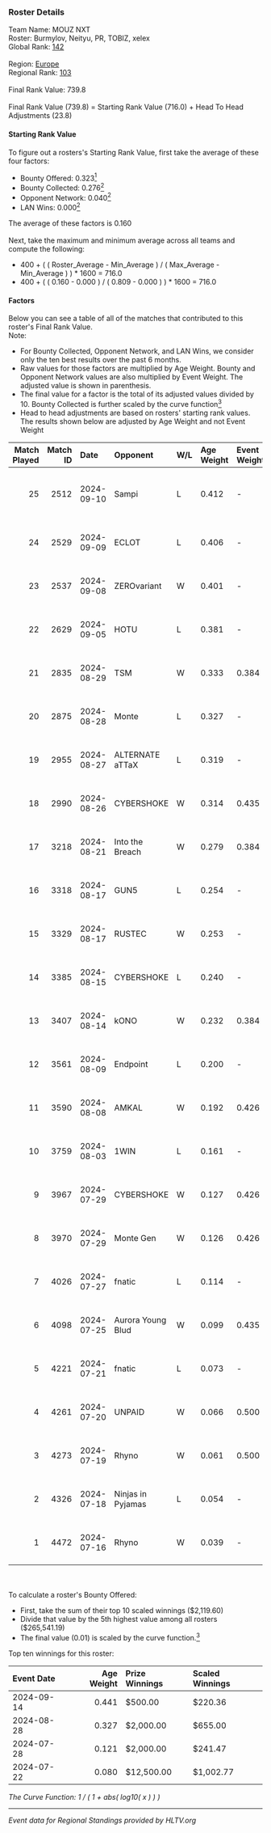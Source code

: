 ### Roster Details<br />
Team Name: MOUZ NXT<br />
Roster: Burmylov, Neityu, PR, TOBIZ, xelex<br />
Global Rank: [142](../../standings_global_2025_01_06.md)<br />
<br />
Region: [Europe]( ../../standings_europe_2025_01_06.md)<br />
Regional Rank: [103]( ../../standings_europe_2025_01_06.md)<br />
<br />
Final Rank Value:  739.8<br />
<br />
Final Rank Value (739.8) = Starting Rank Value (716.0) + Head To Head Adjustments (23.8)<br />

#### Starting Rank Value<br />
To figure out a rosters's Starting Rank Value, first take the average of these four factors:<br />
- Bounty Offered: 0.323[<sup>1</sup>](#table2)
- Bounty Collected: 0.276[<sup>2</sup>](#table1)
- Opponent Network: 0.040[<sup>2</sup>](#table1)
- LAN Wins: 0.000[<sup>2</sup>](#table1)

The average of these factors is 0.160<br />
<br />
Next, take the maximum and minimum average across all teams and compute the following:<br />
- 400 + ( ( Roster_Average - Min_Average ) / ( Max_Average - Min_Average ) ) * 1600 = 716.0
- 400 + ( ( 0.160 - 0.000 ) / ( 0.809 - 0.000 ) ) * 1600 = 716.0


#### Factors<br />
Below you can see a table of all of the matches that contributed to this roster's Final Rank Value.<br />
Note:<br />

- For Bounty Collected, Opponent Network, and LAN Wins, we consider only the ten best results over the past 6 months.
- Raw values for those factors are multiplied by Age Weight. Bounty and Opponent Network values are also multiplied by Event Weight. The adjusted value is shown in parenthesis.
- The final value for a factor is the total of its adjusted values divided by 10. Bounty Collected is further scaled by the curve function[<sup>3</sup>](#curveFunction)
- Head to head adjustments are based on rosters' starting rank values. The results shown below are adjusted by Age Weight and not Event Weight
<span id="table1"></span><br />


| Match Played | Match ID | Date       | Opponent          | W/L | Age Weight | Event Weight | Bounty Collected | Opponent Network | LAN Wins  | H2H Adj. | Roster                              |
| -: | -: | :- | :- | :- | :- | :- | :- | :- | :- | -: | :- |
|           25 |     2512 | 2024-09-10 | Sampi             | L   | 0.412      | -            | -                | -                | -         |    -2.61 | Burmylov, Neityu, PR, TOBIZ, xelex  |
|           24 |     2529 | 2024-09-09 | ECLOT             | L   | 0.406      | -            | -                | -                | -         |    -0.51 | Burmylov, Neityu, PR, sirah, TOBIZ  |
|           23 |     2537 | 2024-09-08 | ZEROvariant       | W   | 0.401      | -            | -                | -                | 0 (0.000) |     1.61 | Burmylov, Neityu, PR, sirah, TOBIZ  |
|           22 |     2629 | 2024-09-05 | HOTU              | L   | 0.381      | -            | -                | -                | -         |    -5.96 | Burmylov, Neityu, PR, sirah, TOBIZ  |
|           21 |     2835 | 2024-08-29 | TSM               | W   | 0.333      | 0.384        | 0.035 (0.005)    | 0.460 (0.059)    | 0 (0.000) |     7.78 | Burmylov, Neityu, PR, sirah, TOBIZ  |
|           20 |     2875 | 2024-08-28 | Monte             | L   | 0.327      | -            | -                | -                | -         |    -1.67 | Burmylov, Neityu, PR, sirah, TOBIZ  |
|           19 |     2955 | 2024-08-27 | ALTERNATE aTTaX   | L   | 0.319      | -            | -                | -                | -         |    -1.17 | Burmylov, Neityu, PR, sirah, TOBIZ  |
|           18 |     2990 | 2024-08-26 | CYBERSHOKE        | W   | 0.314      | 0.435        | 0.018 (0.002)    | 0.659 (0.090)    | 0 (0.000) |     6.78 | Burmylov, Neityu, PR, sirah, TOBIZ  |
|           17 |     3218 | 2024-08-21 | Into the Breach   | W   | 0.279      | 0.384        | 0.006 (0.001)    | 0.535 (0.057)    | 0 (0.000) |     6.40 | Burmylov, Neityu, PR, sirah, TOBIZ  |
|           16 |     3318 | 2024-08-17 | GUN5              | L   | 0.254      | -            | -                | -                | -         |    -1.06 | Burmylov, Neityu, PR, sirah, TOBIZ  |
|           15 |     3329 | 2024-08-17 | RUSTEC            | W   | 0.253      | -            | -                | -                | 0 (0.000) |     1.09 | Burmylov, Neityu, PR, sirah, TOBIZ  |
|           14 |     3385 | 2024-08-15 | CYBERSHOKE        | L   | 0.240      | -            | -                | -                | -         |    -2.48 | Burmylov, Neityu, PR, sirah, TMB    |
|           13 |     3407 | 2024-08-14 | kONO              | W   | 0.232      | 0.384        | 0.040 (0.004)    | 0.660 (0.059)    | 0 (0.000) |     5.57 | Burmylov, Neityu, PR, sirah, TMB    |
|           12 |     3561 | 2024-08-09 | Endpoint          | L   | 0.200      | -            | -                | -                | -         |    -1.97 | Burmylov, Neityu, PR, sirah, TOBIZ  |
|           11 |     3590 | 2024-08-08 | AMKAL             | W   | 0.192      | 0.426        | 0.044 (0.004)    | 0.269 (0.022)    | 0 (0.000) |     4.18 | Burmylov, Neityu, PR, sirah, TOBIZ  |
|           10 |     3759 | 2024-08-03 | 1WIN              | L   | 0.161      | -            | -                | -                | -         |    -2.91 | Burmylov, Neityu, PR, sirah, TOBIZ  |
|            9 |     3967 | 2024-07-29 | CYBERSHOKE        | W   | 0.127      | 0.426        | 0.018 (0.001)    | 0.659 (0.036)    | 0 (0.000) |     2.69 | Burmylov, Chr1zN, Neityu, PR, sirah |
|            8 |     3970 | 2024-07-29 | Monte Gen         | W   | 0.126      | 0.426        | 0.036 (0.002)    | 0.508 (0.027)    | 0 (0.000) |     2.57 | Burmylov, Chr1zN, Neityu, PR, sirah |
|            7 |     4026 | 2024-07-27 | fnatic            | L   | 0.114      | -            | -                | -                | -         |    -0.28 | Burmylov, Chr1zN, Neityu, PR, sirah |
|            6 |     4098 | 2024-07-25 | Aurora Young Blud | W   | 0.099      | 0.435        | 0.042 (0.002)    | 0.847 (0.036)    | 0 (0.000) |     2.44 | Burmylov, Chr1zN, Neityu, PR, sirah |
|            5 |     4221 | 2024-07-21 | fnatic            | L   | 0.073      | -            | -                | -                | -         |    -0.18 | Burmylov, Chr1zN, Neityu, PR, sirah |
|            4 |     4261 | 2024-07-20 | UNPAID            | W   | 0.066      | 0.500        | 0.135 (0.004)    | 0.234 (0.008)    | -         |     1.80 | Burmylov, Chr1zN, Neityu, PR, sirah |
|            3 |     4273 | 2024-07-19 | Rhyno             | W   | 0.061      | 0.500        | 0.007 (0.000)    | 0.231 (0.007)    | -         |     1.11 | Burmylov, Chr1zN, Neityu, PR, sirah |
|            2 |     4326 | 2024-07-18 | Ninjas in Pyjamas | L   | 0.054      | -            | -                | -                | -         |    -0.16 | Burmylov, Chr1zN, Neityu, PR, sirah |
|            1 |     4472 | 2024-07-16 | Rhyno             | W   | 0.039      | -            | -                | -                | -         |     0.71 | Burmylov, Chr1zN, Neityu, PR, sirah |

<br />
<span id="table2"></span><br />
To calculate a roster's Bounty Offered:<br />

- First, take the sum of their top 10 scaled winnings ($2,119.60)
- Divide that value by the 5th highest value among all rosters ($265,541.19)
- The final value (0.01) is scaled by the curve function.[<sup>3</sup>](#curveFunction)

Top ten winnings for this roster:<br />

| Event Date | Age Weight | Prize Winnings | Scaled Winnings |
| :- | -: | :- | :- |
| 2024-09-14 |      0.441 | $500.00        | $220.36         |
| 2024-08-28 |      0.327 | $2,000.00      | $655.00         |
| 2024-07-28 |      0.121 | $2,000.00      | $241.47         |
| 2024-07-22 |      0.080 | $12,500.00     | $1,002.77       |


<span id="curveFunction"></span>_The Curve Function: 1 / ( 1 + abs( log10( x ) ) )_<br />

---
_Event data for Regional Standings provided by HLTV.org_<br />
